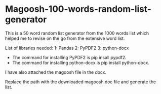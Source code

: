 # Magoosh-100-words-random-list-generator
This is a 50 word random list generator from the 1000 words list which helped me to revise on the go from the extensive word list.

List of libraries needed:
1: Pandas
2: PyPDF2
3: python-docx

  - The command for installing PyPDF2 is pip insall pypdf2.
  - The command for installing python-docx is pip install python-docx.
  
I have also attached the magoosh file in the docx.

Replace the path with the downloaded magoosh doc file and generate the list.
